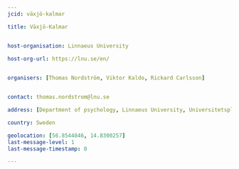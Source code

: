 ```yaml
---
jcid: växjö-kalmar

title: Växjö-Kalmar 


host-organisation: Linnaeus University

host-org-url: https://lnu.se/en/

 
organisers: [Thomas Nordström, Viktor Kaldo, Rickard Carlsson] 


contact: thomas.nordstrom@lnu.se

address: [Department of psychology, Linnaeus University, Universitetsplatsen 1, 35252, Växjö]

country: Sweden

geolocation: [56.8544846, 14.8300257]
last-message-level: 1
last-message-timestamp: 0

---
```



